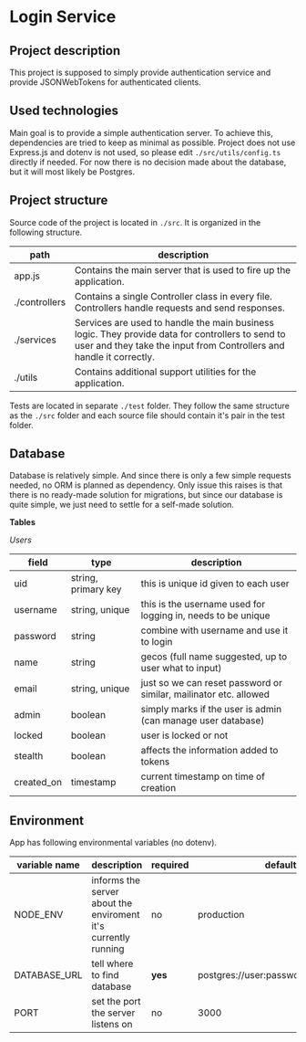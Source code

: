 # Login Service

## Project description

This project is supposed to simply provide authentication service and provide JSONWebTokens for authenticated clients. 

## Used technologies

Main goal is to provide a simple authentication server. To achieve this, dependencies are tried to keep as minimal as possible. Project does not use Express.js and dotenv is not used, so please edit `./src/utils/config.ts` directly if needed. For now there is no decision made about the database, but it will most likely be Postgres. 

## Project structure

Source code of the project is located in `./src`. It is organized in the following structure. 

| path | description |
|------|-------------|
|app.js| Contains the main server that is used to fire up the application. |
|./controllers| Contains a single Controller class in every file. Controllers handle requests and send responses. |
|./services | Services are used to handle the main business logic. They provide data for controllers to send to user and they take the input from Controllers and handle it correctly. |
|./utils| Contains additional support utilities for the application. |

Tests are located in separate `./test` folder. They follow the same structure as the `./src` folder and each source file should contain it's pair in the test folder. 

## Database

Database is relatively simple. And since there is only a few simple requests needed, no ORM is planned as dependency. Only issue this raises is that there is no ready-made solution for migrations, but since our database is quite simple, we just need to settle for a self-made solution. 

**Tables**

*Users*

| field | type | description |
|-------|------|-------------|
|uid   | string, primary key | this is unique id given to each user |
|username | string, unique | this is the username used for logging in, needs to be unique |
| password| string | combine with username and use it to login |
|name | string | gecos (full name suggested, up to user what to input) |
|email | string, unique | just so we can reset password or similar, mailinator etc. allowed |
|admin| boolean | simply marks if the user is admin (can manage user database) |
|locked | boolean | user is locked or not |
|stealth | boolean | affects the information added to tokens |
| created_on | timestamp | current timestamp on time of creation |

## Environment

App has following environmental variables (no dotenv).

|variable name| description | required | default value |
|-------------|-------------|----------|---------------|
|NODE_ENV     |informs the server about the enviroment it's currently running | no | production |
|DATABASE_URL | tell where to find database | **yes** | postgres://user:password@localhost:port/db |
|PORT         | set the port the server listens on | no | 3000 |
